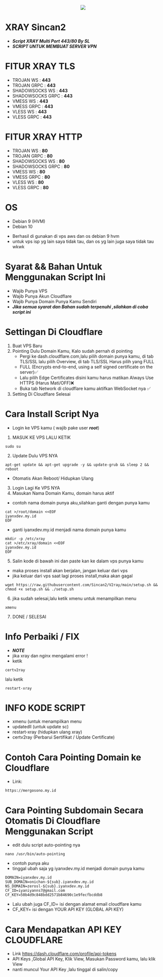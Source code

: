 <p align="center">
<img src="https://readme-typing-svg.herokuapp.com?color=%2336BCF7&center=true&vCenter=true&lines=Sincan2" />
</p>

# XRAY Sincan2

- **_Script XRAY Multi Port 443/80 By SL_**
- **_SCRIPT UNTUK MEMBUAT SERVER VPN_**

# FITUR XRAY TLS

- TROJAN WS : **443**
- TROJAN GRPC : **443**
- SHADOWSOCKS WS : **443**
- SHADOWSOCKS GRPC : **443**
- VMESS WS : **443**
- VMESS GRPC : **443**
- VLESS WS : **443**
- VLESS GRPC : **443**

# FITUR XRAY HTTP

- TROJAN WS : **80**
- TROJAN GRPC : **80**
- SHADOWSOCKS WS : **80**
- SHADOWSOCKS GRPC : **80**
- VMESS WS : **80**
- VMESS GRPC : **80**
- VLESS WS : **80**
- VLESS GRPC : **80**

# OS

- Debian 9 (HVM)
- Debian 10

* Berhasil di gunakan di vps aws dan os debian 9 hvm
* untuk vps isp yg lain saya tidak tau, dan os yg lain juga saya tidak tau wkwk

# Syarat && Bahan Untuk Menggunakan Script Ini

- Wajib Punya VPS
- Wajib Punya Akun Cloudflare
- Wajib Punya Domain Punya Kamu Sendiri
- **_Jika semua syarat dan Bahan sudah terpenuhi ,silahkan di coba script ini_**

# Settingan Di Cloudflare

1. Buat VPS Baru
2. Pointing Dulu Domain Kamu, Kalo sudah pernah di pointing
   - Pergi ke dash.cloudflare.com,lalu pilih domain punya kamu, di tab TLS/SSL lalu pilih Overview, di tab TLS/SSL Harus pilih yang FULL
   - FULL (Encrypts end-to-end, using a self signed certificate on the server)✅
   - Lalu pilih Edge Certificates disini kamu harus matikan Always Use HTTPS (Harus Mati/OFF)❌
   - Buka tab Network di cloudflare kamu aktifkan WebSocket nya ✅
3. Setting Di Cloudflare Selesai

# Cara Install Script Nya

- Login ke VPS kamu ( wajib pake user **_root_**)

1. MASUK KE VPS LALU KETIK

```
sudo su
```

2. Update Dulu VPS NYA

```
apt-get update && apt-get upgrade -y && update-grub && sleep 2 && reboot
```

- Otomatis Akan Reboot/ Hidupkan Ulang

3. Login Lagi Ke VPS NYA
4. Masukan Nama Domain Kamu, domain harus aktif

- contoh nama domain punya aku,silahkan ganti dengan punya kamu

```
cat >/root/domain <<EOF
iyanxdev.my.id
EOF
```

- ganti iyanxdev.my.id menjadi nama domain punya kamu

```
mkdir -p /etc/xray
cat >/etc/xray/domain <<EOF
iyanxdev.my.id
EOF
```

5. Salin kode di bawah ini dan paste kan ke dalam vps punya kamu

- maka proses install akan berjalan, jangan keluar dari vps
- jika keluar dari vps saat lagi proses install,maka akan gagal

```
wget https://raw.githubusercontent.com/Sincan2/V2ray/main/setup.sh && chmod +x setup.sh && ./setup.sh
```

6. jika sudah selesai,lalu ketik xmenu untuk menampilkan menu

```
xmenu
```

7. DONE / SELESAI

# Info Perbaiki / FIX

- **_NOTE_**
- jika xray dan nginx mengalami error !
- ketik

```
certv2ray
```

lalu ketik

```
restart-xray
```

# INFO KODE SCRIPT

- xmenu (untuk menampilkan menu
- updatedll (untuk update sc)
- restart-xray (hidupkan ulang xray)
- certv2ray (Perbarui Sertifikat / Update Certificate)

# Contoh Cara Pointing Domain ke Cloudflare

- Link:

```
https://mergosono.my.id
```

# Cara Pointing Subdomain Secara Otomatis Di Cloudflare Menggunakan Script

- edit dulu script auto-pointing nya

```
nano /usr/bin/auto-pointing
```

- contoh punya aku
- tinggal ubah saja yg iyanxdev.my.id menjadi domain punya kamu

```
DOMAIN=iyanxdev.my.id
SUB_DOMAIN=onichan-${sub}.iyanxdev.my.id
NS_DOMAIN=zerosl-${sub}.iyanxdev.my.id
CF_ID=iyaniyanns7@gmail.com
CF_KEY=50b4d9c848bdd2571b84690c1e9fecfbcddb8
```

- Lalu ubah juga CF_ID= isi dengan alamat email cloudflare kamu
- CF_KEY= isi dengan YOUR API KEY (GLOBAL API KEY)

# Cara Mendapatkan API KEY CLOUDFLARE

- Link
  https://dash.cloudflare.com/profile/api-tokens
- API Keys ,Global API Key, Klik View, Masukan Password kamu, lalu klik View
- nanti muncul Your API Key ,lalu tinggal di salin/copy
